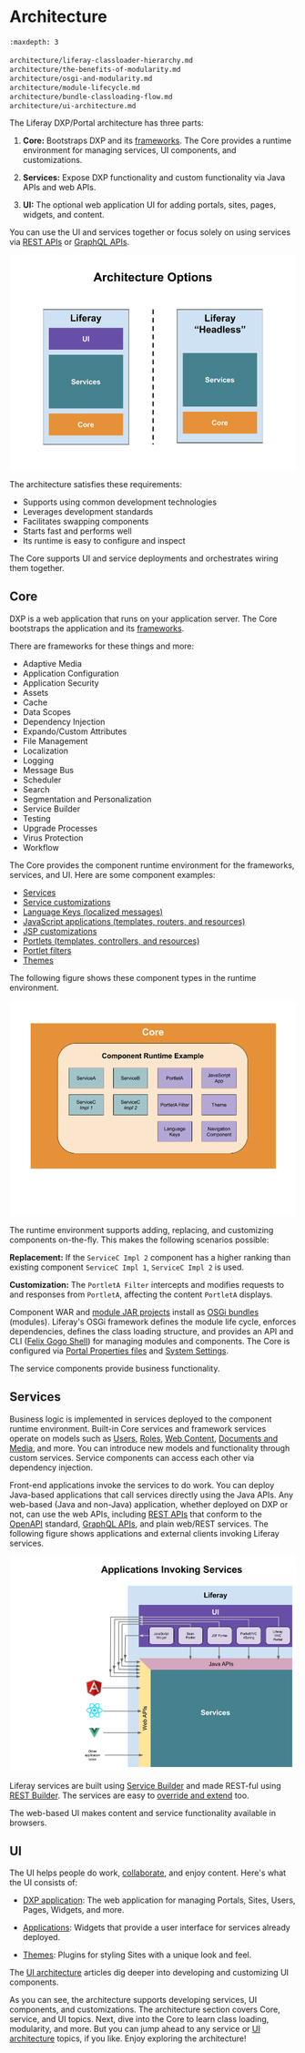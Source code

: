 # Architecture

```{toctree}
:maxdepth: 3

architecture/liferay-classloader-hierarchy.md
architecture/the-benefits-of-modularity.md
architecture/osgi-and-modularity.md
architecture/module-lifecycle.md
architecture/bundle-classloading-flow.md
architecture/ui-architecture.md
```

The Liferay DXP/Portal architecture has three parts: 

1. **Core:** Bootstraps DXP and its [frameworks](../building-applications/core-frameworks.md). The Core provides a runtime environment for managing services, UI components, and customizations.

1. **Services:** Expose DXP functionality and custom functionality via Java APIs and web APIs.

1. **UI:** The optional web application UI for adding portals, sites, pages, widgets, and content.

You can use the UI and services together or focus solely on using services via [REST APIs](../headless-delivery/consuming-apis/consuming-rest-services.md) or [GraphQL APIs](../headless-delivery/consuming-apis/consuming-graphql-apis.md).

![Sites contain content and widgets. DXP can also be used "headless"---without the UI.](./architecture/images/01.png)

The architecture satisfies these requirements:

* Supports using common development technologies
* Leverages development standards
* Facilitates swapping components
* Starts fast and performs well
* Its runtime is easy to configure and inspect

The Core supports UI and service deployments and orchestrates wiring them together.

## Core

DXP is a web application that runs on your application server. The Core bootstraps the application and its [frameworks](../building-applications/core-frameworks.md).

There are frameworks for these things and more:

* Adaptive Media
* Application Configuration
* Application Security
* Assets
* Cache
* Data Scopes
* Dependency Injection
* Expando/Custom Attributes
* File Management
* Localization
* Logging
* Message Bus
* Scheduler
* Search
* Segmentation and Personalization
* Service Builder
* Testing
* Upgrade Processes
* Virus Protection
* Workflow

The Core provides the component runtime environment for the frameworks, services, and UI. Here are some component examples:

* [Services](./fundamentals/apis-as-osgi-services.md)
* [Service customizations](./extending-liferay/overriding-osgi-services.md)
* [Language Keys \(localized messages\)](../building-applications/developing-a-java-web-application/using-mvc/sharing-localized-messages.md)
* [JavaScript applications \(templates, routers, and resources\)](../building-applications/developing-a-javascript-application/using-react.md)
* [JSP customizations](./extending-liferay/customizing-jsps.md)
* [Portlets \(templates, controllers, and resources\)](../building-applications/developing-a-java-web-application/reference/portlets.md)
* [Portlet filters](./extending-liferay/portlet-filters/auditing-portlet-activity-with-a-portlet-filter.md)
* [Themes](../site-building/site-appearance/themes/introduction-to-themes.md)

The following figure shows these component types in the runtime environment.

![The Core provides a runtime environment for components, such as the ones here. New component implementations can extend or replace existing implementations dynamically.](./architecture/images/02.png)

The runtime environment supports adding, replacing, and customizing components on-the-fly. This makes the following scenarios possible:

**Replacement:** If the `ServiceC Impl 2` component has a higher ranking than existing component `ServiceC Impl 1`, `ServiceC Impl 2` is used.

**Customization:** The `PortletA Filter` intercepts and modifies requests to and responses from `PortletA`, affecting the content `PortletA` displays.

Component WAR and [module JAR projects](./fundamentals/module-projects.md) install as [OSGi bundles](https://www.osgi.org/) (modules). Liferay's OSGi framework defines the module life cycle, enforces dependencies, defines the class loading structure, and provides an API and CLI ([Felix Gogo Shell](./fundamentals/using-an-osgi-service.md)) for managing modules and components. The Core is configured via [Portal Properties files](../installation-and-upgrades/reference/portal-properties.md) and [System Settings](../system-administration/configuring-liferay/system-settings.md).

The service components provide business functionality.

## Services

Business logic is implemented in services deployed to the component runtime environment. Built-in Core services and framework services operate on models such as [Users](../users-and-permissions/users/understanding-users.md), [Roles](../users-and-permissions/roles-and-permissions/understanding-roles-and-permissions.md), [Web Content](../content-authoring-and-management/web-content/web-content-articles/adding-a-basic-web-content-article.md), [Documents and Media](../content-authoring-and-management/documents-and-media/documents-and-media-overview.md), and more. You can introduce new models and functionality through custom services. Service components can access each other via dependency injection.

Front-end applications invoke the services to do work. You can deploy Java-based applications that call services directly using the Java APIs. Any web-based (Java and non-Java) application, whether deployed on DXP or not, can use the web APIs, including [REST APIs](../headless-delivery/consuming-apis/consuming-rest-services.md) that conform to the [OpenAPI](https://swagger.io/docs/specification/about/) standard, [GraphQL APIs](../headless-delivery/consuming-apis/consuming-graphql-apis.md), and plain web/REST services. The following figure shows applications and external clients invoking Liferay services.

![Local and remote applications can invoke services via REST web APIs. Java-based portlets can also invoke services via Java APIs.](./architecture/images/03.png)

Liferay services are built using [Service Builder](../building-applications/data-frameworks/service-builder.md) and made REST-ful using [REST Builder](../../headless-delivery/producing-apis-with-rest-builder/producing-apis-with-rest-builder.md). The services are easy to [override and extend](./extending-liferay/overriding-osgi-services.md) too.

The web-based UI makes content and service functionality available in browsers.

## UI

The UI helps people do work, [collaborate](../collaboration-and-social/collaboration-and-social-overview.md), and enjoy content. Here's what the UI consists of:

* [DXP application](../site-building/introduction-to-site-building.md): The web application for managing Portals, Sites, Users, Pages, Widgets, and more. 

* [Applications](../building-applications/developing-a-java-web-application.md): Widgets that provide a user interface for services already deployed. 

* [Themes](../site-building/site-appearance/themes/introduction-to-themes.md): Plugins for styling Sites with a unique look and feel.

The [UI architecture](./architecture/ui-architecture.md) articles dig deeper into developing and customizing UI components.

As you can see, the architecture supports developing services, UI components, and customizations. The architecture section covers Core, service, and UI topics. Next, dive into the Core to learn class loading, modularity, and more. But you can jump ahead to any service or [UI architecture](./architecture/ui-architecture.md) topics, if you like. Enjoy exploring the architecture!